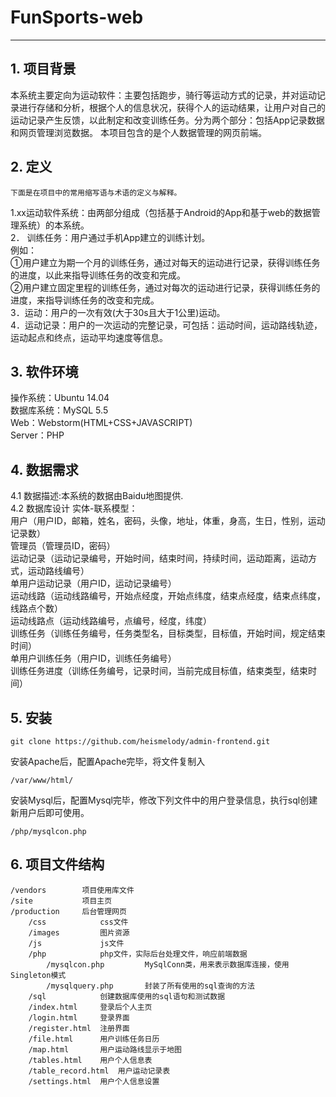 # FunSports-web
----------
## 1. 项目背景
本系统主要定向为运动软件：主要包括跑步，骑行等运动方式的记录，并对运动记录进行存储和分析，根据个人的信息状况，获得个人的运动结果，让用户对自己的运动记录产生反馈，以此制定和改变训练任务。分为两个部分：包括App记录数据和网页管理浏览数据。
本项目包含的是个人数据管理的网页前端。
## 2. 定义
	下面是在项目中的常用缩写语与术语的定义与解释。
1.xx运动软件系统：由两部分组成（包括基于Android的App和基于web的数据管理系统）的本系统。<br /> 
2．	训练任务：用户通过手机App建立的训练计划。<br /> 
    例如：<br /> 
    ①用户建立为期一个月的训练任务，通过对每天的运动进行记录，获得训练任务的进度，以此来指导训练任务的改变和完成。<br /> 
    ②用户建立固定里程的训练任务，通过对每次的运动进行记录，获得训练任务的进度，来指导训练任务的改变和完成。<br /> 
3．运动：用户的一次有效(大于30s且大于1公里)运动。<br /> 
4．运动记录：用户的一次运动的完整记录，可包括：运动时间，运动路线轨迹，运动起点和终点，运动平均速度等信息。<br /> 
## 3. 软件环境
操作系统：Ubuntu 14.04<br /> 
数据库系统：MySQL 5.5<br /> 
Web：Webstorm(HTML+CSS+JAVASCRIPT)<br /> 
Server：PHP<br /> 
## 4.  数据需求
4.1	数据描述:本系统的数据由Baidu地图提供.<br /> 
4.2	数据库设计
实体-联系模型：<br /> 
用户（用户ID，邮箱，姓名，密码，头像，地址，体重，身高，生日，性别，运动记录数）<br /> 
管理员（管理员ID，密码）<br /> 
运动记录（运动记录编号，开始时间，结束时间，持续时间，运动距离，运动方式，运动路线编号）<br /> 
单用户运动记录（用户ID，运动记录编号）<br /> 
运动线路（运动线路编号，开始点经度，开始点纬度，结束点经度，结束点纬度，线路点个数）<br /> 
运动线路点（运动线路编号，点编号，经度，纬度）<br /> 
训练任务（训练任务编号，任务类型名，目标类型，目标值，开始时间，规定结束时间）<br /> 
单用户训练任务（用户ID，训练任务编号）<br /> 
训练任务进度（训练任务编号，记录时间，当前完成目标值，结束类型，结束时间）<br /> 
## 5. 安装
    git clone https://github.com/heismelody/admin-frontend.git
安装Apache后，配置Apache完毕，将文件复制入

    /var/www/html/
安装Mysql后，配置Mysql完毕，修改下列文件中的用户登录信息，执行sql创建新用户后即可使用。
    
    /php/mysqlcon.php
## 6. 项目文件结构
    /vendors        项目使用库文件
    /site           项目主页
    /production     后台管理网页
        /css            css文件
        /images         图片资源
        /js             js文件
        /php            php文件，实际后台处理文件，响应前端数据
            /mysqlcon.php         MySqlConn类，用来表示数据库连接，使用Singleton模式
            /mysqlquery.php       封装了所有使用的sql查询的方法
        /sql            创建数据库使用的sql语句和测试数据
        /index.html     登录后个人主页
        /login.html     登录界面
        /register.html  注册界面
        /file.html      用户训练任务日历
        /map.html       用户运动路线显示于地图
        /tables.html    用户个人信息表
        /table_record.html  用户运动记录表
        /settings.html  用户个人信息设置




